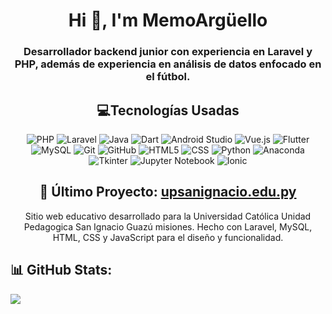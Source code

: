 <h1 align="center">Hi 👋, I'm MemoArgüello</h1>
<h3 align="center">Desarrollador backend junior con experiencia en Laravel y PHP, además de experiencia en análisis de datos enfocado en el fútbol.</h3>

<h2 align="center">💻Tecnologías Usadas</h2>
<p align="center">
  <img src="https://img.shields.io/badge/PHP-777BB4?style=for-the-badge&logo=php&logoColor=white" alt="PHP"/>
  <img src="https://img.shields.io/badge/Laravel-FF2D20?style=for-the-badge&logo=laravel&logoColor=white" alt="Laravel"/>
  <img src="https://img.shields.io/badge/Java-007396?style=for-the-badge&logo=java&logoColor=white" alt="Java"/>
  <img src="https://img.shields.io/badge/Dart-0175C2?style=for-the-badge&logo=dart&logoColor=white" alt="Dart"/>
  <img src="https://img.shields.io/badge/Android_Studio-3DDC84?style=for-the-badge&logo=android-studio&logoColor=white" alt="Android Studio"/>
  <img src="https://img.shields.io/badge/Vue.js-35495E?style=for-the-badge&logo=vue.js&logoColor=4FC08D" alt="Vue.js"/>
  <img src="https://img.shields.io/badge/Flutter-02569B?style=for-the-badge&logo=flutter&logoColor=white" alt="Flutter"/>
  <img src="https://img.shields.io/badge/MySQL-4479A1?style=for-the-badge&logo=mysql&logoColor=white" alt="MySQL"/>
  <img src="https://img.shields.io/badge/Git-F05032?style=for-the-badge&logo=git&logoColor=white" alt="Git"/>
  <img src="https://img.shields.io/badge/GitHub-181717?style=for-the-badge&logo=github&logoColor=white" alt="GitHub"/>
  <img src="https://img.shields.io/badge/HTML5-E34F26?style=for-the-badge&logo=html5&logoColor=white" alt="HTML5"/>
  <img src="https://img.shields.io/badge/CSS-1572B6?style=for-the-badge&logo=css3&logoColor=white" alt="CSS"/>
  <img src="https://img.shields.io/badge/Python-3776AB?style=for-the-badge&logo=python&logoColor=white" alt="Python"/>
  <img src="https://img.shields.io/badge/Anaconda-44A833?style=for-the-badge&logo=anaconda&logoColor=white" alt="Anaconda"/>
  <img src="https://img.shields.io/badge/Tkinter-3776AB?style=for-the-badge&logo=python&logoColor=white" alt="Tkinter"/>
  <img src="https://img.shields.io/badge/Jupyter-FA0F00?style=for-the-badge&logo=jupyter&logoColor=white" alt="Jupyter Notebook"/>
  <img src="https://img.shields.io/badge/Ionic-3880FF?style=for-the-badge&logo=ionic&logoColor=white" alt="Ionic"/>
</p>


<h2 align="center">🚀 Último Proyecto: <a href="https://www.upsanignacio.edu.py" target="_blank">upsanignacio.edu.py</a></h2>
<p align="center">Sitio web educativo desarrollado para la Universidad Católica Unidad Pedagogica San Ignacio Guazú misiones. Hecho con Laravel, MySQL, HTML, CSS y JavaScript para el diseño y funcionalidad.</p>

## 📊 GitHub Stats:
![](https://github-readme-streak-stats.herokuapp.com/?user=MemoArguello&theme=dark&hide_border=false)<br/>


<!--## ▶️Dato curioso sobre mi
<P>Tengo un Canal de Fútbol en Youtube: <a href="https://www.youtube.com/@memo_zf" target="_blank">Memo_zf</a></P>
<p>
<img src="https://img.shields.io/youtube/channel/subscribers/UCmkwvbUyOqtq1aGsYeEj10A?style=for-the-badge&logo=youtube&label=Suscriptores" alt="subscribers"/>
<img src="https://img.shields.io/youtube/channel/views/UCmkwvbUyOqtq1aGsYeEj10A?style=for-the-badge&logo=youtube&label=Vistas"
alt="vistas"/>
</P>-->
